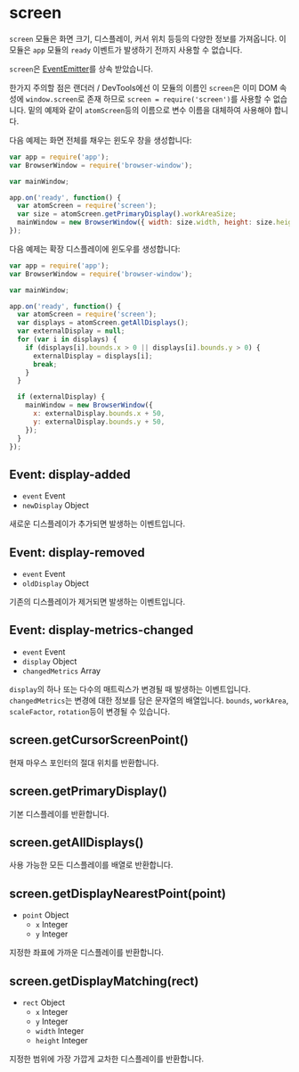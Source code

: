﻿# screen

`screen` 모듈은 화면 크기, 디스플레이, 커서 위치 등등의 다양한 정보를 가져옵니다.
이 모듈은 `app` 모듈의 `ready` 이벤트가 발생하기 전까지 사용할 수 없습니다.

`screen`은 [EventEmitter](http://nodejs.org/api/events.html#events_class_events_eventemitter)를 상속 받았습니다.

한가지 주의할 점은 랜더러 / DevTools에선 이 모듈의 이름인 `screen`은 이미 DOM 속성에 `window.screen`로 존재 하므로 `screen = require('screen')`를
사용할 수 없습니다. 밑의 예제와 같이 `atomScreen`등의 이름으로 변수 이름을 대체하여 사용해야 합니다.

다음 예제는 화면 전체를 채우는 윈도우 창을 생성합니다:

```javascript
var app = require('app');
var BrowserWindow = require('browser-window');

var mainWindow;

app.on('ready', function() {
  var atomScreen = require('screen');
  var size = atomScreen.getPrimaryDisplay().workAreaSize;
  mainWindow = new BrowserWindow({ width: size.width, height: size.height });
});
```

다음 예제는 확장 디스플레이에 윈도우를 생성합니다:

```javascript
var app = require('app');
var BrowserWindow = require('browser-window');

var mainWindow;

app.on('ready', function() {
  var atomScreen = require('screen');
  var displays = atomScreen.getAllDisplays();
  var externalDisplay = null;
  for (var i in displays) {
    if (displays[i].bounds.x > 0 || displays[i].bounds.y > 0) {
      externalDisplay = displays[i];
      break;
    }
  }

  if (externalDisplay) {
    mainWindow = new BrowserWindow({
      x: externalDisplay.bounds.x + 50,
      y: externalDisplay.bounds.y + 50,
    });
  }
});
```

## Event: display-added

* `event` Event
* `newDisplay` Object

새로운 디스플레이가 추가되면 발생하는 이벤트입니다.

## Event: display-removed

* `event` Event
* `oldDisplay` Object

기존의 디스플레이가 제거되면 발생하는 이벤트입니다.

## Event: display-metrics-changed

* `event` Event
* `display` Object
* `changedMetrics` Array

`display`의 하나 또는 다수의 매트릭스가 변경될 때 발생하는 이벤트입니다.
`changedMetrics`는 변경에 대한 정보를 담은 문자열의 배열입니다.
`bounds`, `workArea`, `scaleFactor`, `rotation`등이 변경될 수 있습니다.

## screen.getCursorScreenPoint()

현재 마우스 포인터의 절대 위치를 반환합니다.

## screen.getPrimaryDisplay()

기본 디스플레이를 반환합니다.

## screen.getAllDisplays()

사용 가능한 모든 디스플레이를 배열로 반환합니다.

## screen.getDisplayNearestPoint(point)

* `point` Object
  * `x` Integer
  * `y` Integer

지정한 좌표에 가까운 디스플레이를 반환합니다.

## screen.getDisplayMatching(rect)

* `rect` Object
  * `x` Integer
  * `y` Integer
  * `width` Integer
  * `height` Integer

지정한 범위에 가장 가깝게 교차한 디스플레이를 반환합니다.
